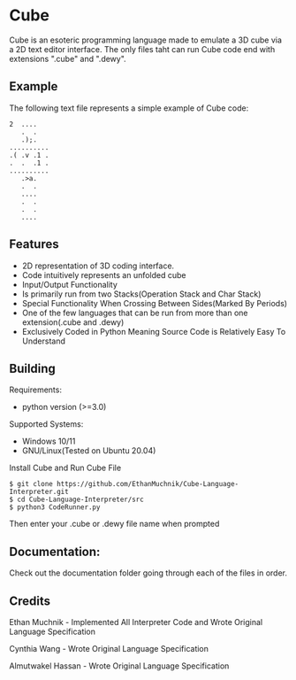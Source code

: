 # Cube
Cube is an esoteric programming language made to emulate a 3D cube via a 2D text editor interface. The only files taht can run Cube code end with extensions ".cube" and ".dewy".

## Example
The following text file represents a simple example of Cube code:

```
2  ....
   .  .
   .);.
..........
.( .v .1 .
.  .  .1 .
..........
   .>a.
   .  .
   ....
   .  .
   .  .
   ....   
```

## Features

- 2D representation of 3D coding interface.
- Code intuitively represents an unfolded cube
- Input/Output Functionality
- Is primarily run from two Stacks(Operation Stack and Char Stack)
- Special Functionality When Crossing Between Sides(Marked By Periods)
- One of the few languages that can be run from more than one extension(.cube and .dewy)
- Exclusively Coded in Python Meaning Source Code is Relatively Easy To Understand

## Building

Requirements:
- python version (>=3.0)

Supported Systems:
- Windows 10/11
- GNU/Linux(Tested on Ubuntu 20.04)

Install Cube and Run Cube File

```
$ git clone https://github.com/EthanMuchnik/Cube-Language-Interpreter.git
$ cd Cube-Language-Interpreter/src
$ python3 CodeRunner.py
```
Then enter your .cube or .dewy file name when prompted

## Documentation:

Check out the documentation folder going through each of the files in order.

## Credits

Ethan Muchnik - Implemented All Interpreter Code and Wrote Original Language Specification

Cynthia Wang - Wrote Original Language Specification

Almutwakel Hassan - Wrote Original Language Specification
